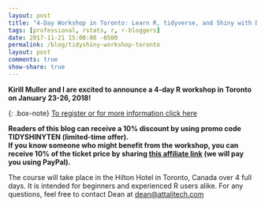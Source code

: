 ```yaml
---
layout: post
title: "4-Day Workshop in Toronto: Learn R, tidyverse, and Shiny with Dean Attali and Kirill Muller"
tags: [professional, rstats, r, r-bloggers]
date: 2017-11-21 15:00:00 -0500
permalink: /blog/tidyshiny-workshop-toronto
layout: post
comments: true
show-share: true
---
```


**Kirill Muller and I are excited to announce a 4-day R workshop in Toronto on January 23-26, 2018!**

{: .box-note}
[To register or for more information click here](https://www.eventbrite.com/e/modern-r-data-processing-visualization-and-reporting-with-r-tickets-39862492789?aff=rbloggerstrack)

**Readers of this blog can receive a 10% discount by using promo code TIDYSHINYTEN (limited-time offer).  
If you know someone who might benefit from the workshop, you can receive 10% of the ticket price by sharing [this affiliate link](https://www.eventbrite.com/affiliate-register?eid=39862492789&affid=189033529) (we will pay you using PayPal).**

The course will take place in the Hilton Hotel in Toronto, Canada over 4 full days. It is intended for beginners and experienced R users alike. For any questions, feel free to contact Dean at dean@attalitech.com
